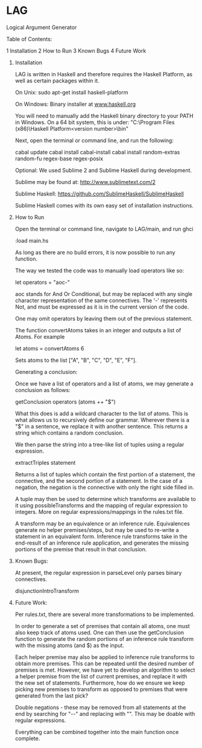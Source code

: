 LAG
===

Logical Argument Generator

Table of Contents:

1 Installation
2 How to Run
3 Known Bugs
4 Future Work

1.  Installation
     
     LAG is written in Haskell and therefore requires the Haskell Platform,
     as well as certain packages within it.
     
     On Unix:
     sudo apt-get install haskell-platform
     
     On Windows:
     Binary installer at www.haskell.org
     
     You will need to manually add the Haskell binary directory to your PATH in Windows.
     On a 64 bit system, this is under:
     "C:\Program Files (x86)\Haskell Platform\<version number>\bin"
     
     Next, open the terminal or command line, and run the following:
     
     cabal update
     cabal install cabal-install
     cabal install random-extras random-fu regex-base regex-posix
     
     Optional:
     We used Sublime 2 and Sublime Haskell during development.
     
     Sublime may be found at:
     http://www.sublimetext.com/2
     
     Sublime Haskell:
     https://github.com/SublimeHaskell/SublimeHaskell
     
     Sublime Haskell comes with its own easy set of installation instructions.

2.  How to Run
     
     Open the terminal or command line, navigate to LAG/main, and run ghci
     
     :load main.hs
     
     As long as there are no build errors, it is now possible to run any function.
     
     The way we tested the code was to manually load operators like so:
     
     let operators = "aoc-"
     
     aoc stands for And Or Conditional, but may be replaced with any single character
     representation of the same connectives.  The '-' represents Not, and must be expressed
     as it is in the current version of the code.
     
     One may omit operators by leaving them out of the previous statement.
     
     The function convertAtoms takes in an integer and outputs a list of Atoms.  For example
     
     let atoms = convertAtoms 6
     
     Sets atoms to the list ["A", "B", "C", "D", "E", "F"].
     
     Generating a conclusion:
     
     Once we have a list of operators and a list of atoms, we may generate a conclusion
     as follows:
     
     getConclusion operators (atoms ++ "$")
     
     What this does is add a wildcard character to the list of atoms.  This is what allows us
     to recursively define our grammar.  Wherever there is a "$" in a sentence, we replace it with another
     sentence.  This returns a string which contains a random conclusion.
     
     We then parse the string into a tree-like list of tuples using a regular expression.
     
     extractTriples statement
     
     Returns a list of tuples which contain the first portion of a statement, the connective, and the second portion
     of a statement.  In the case of a negation, the negation is the connective with only the right side filled in.
     
     A tuple may then be used to determine which transforms are available to it using possibleTransforms
     and the mapping of regular expression to integers.  More on regular expressions/mappings in the rules.txt file.
     
     A transform may be an equivalence or an inference rule.  Equivalences generate no helper premises/steps,
     but may be used to re-write a statement in an equivalent form.  Inference rule transforms take in the end-result
     of an inference rule application, and generates the missing portions of the premise that result in that conclusion.
     
3.  Known Bugs:
     
     At present, the regular expression in parseLevel only parses binary connectives.
     
     disjunctionIntroTransform

4.  Future Work:
     
     Per rules.txt, there are several more transformations to be implemented.
     
     In order to generate a set of premises that contain all atoms, one must also keep track
     of atoms used.  One can then use the getConclusion function to generate the random portions
     of an inference rule transform with the missing atoms (and $) as the input.
     
     Each helper premise may also be applied to inference rule transforms to obtain more premises.
     This can be repeated until the desired number of premises is met.  However, we have yet to develop
     an algorithm to select a helper premise from the list of current premises, and replace it with the new set
     of statements.  Furthermore, how do we ensure we keep picking new premises to transform as opposed to
     premises that were generated from the last pick?
     
     Double negations - these may be removed from all statements at the end by searching for "--" and replacing
     with "".  This may be doable with regular expressions.
     
     Everything can be combined together into the main function once complete.